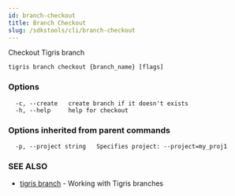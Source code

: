 ```yaml
---
id: branch-checkout
title: Branch Checkout
slug: /sdkstools/cli/branch-checkout
---
```


Checkout Tigris branch

```
tigris branch checkout {branch_name} [flags]
```

### Options

```
  -c, --create   create branch if it doesn't exists
  -h, --help     help for checkout
```

### Options inherited from parent commands

```
  -p, --project string   Specifies project: --project=my_proj1
```

### SEE ALSO

- [tigris branch](tigris_branch.md) - Working with Tigris branches
